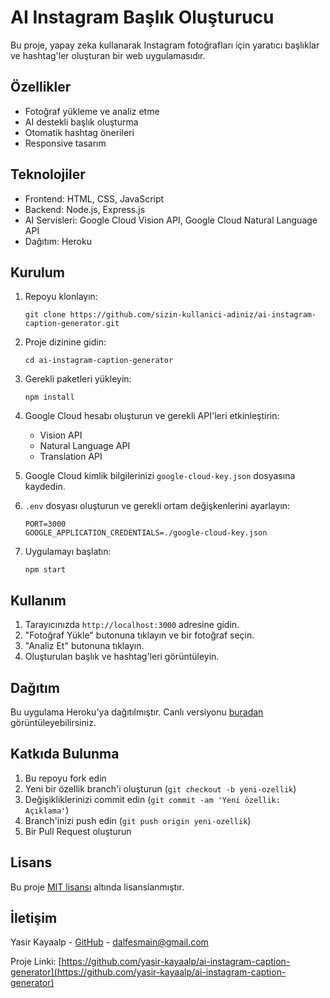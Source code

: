 # AI Instagram Başlık Oluşturucu

Bu proje, yapay zeka kullanarak Instagram fotoğrafları için yaratıcı başlıklar ve hashtag'ler oluşturan bir web uygulamasıdır.

## Özellikler

- Fotoğraf yükleme ve analiz etme
- AI destekli başlık oluşturma
- Otomatik hashtag önerileri
- Responsive tasarım

## Teknolojiler

- Frontend: HTML, CSS, JavaScript
- Backend: Node.js, Express.js
- AI Servisleri: Google Cloud Vision API, Google Cloud Natural Language API
- Dağıtım: Heroku

## Kurulum

1. Repoyu klonlayın:
   ```
   git clone https://github.com/sizin-kullanici-adiniz/ai-instagram-caption-generator.git
   ```

2. Proje dizinine gidin:
   ```
   cd ai-instagram-caption-generator
   ```

3. Gerekli paketleri yükleyin:
   ```
   npm install
   ```

4. Google Cloud hesabı oluşturun ve gerekli API'leri etkinleştirin:
   - Vision API
   - Natural Language API
   - Translation API

5. Google Cloud kimlik bilgilerinizi `google-cloud-key.json` dosyasına kaydedin.

6. `.env` dosyası oluşturun ve gerekli ortam değişkenlerini ayarlayın:
   ```
   PORT=3000
   GOOGLE_APPLICATION_CREDENTIALS=./google-cloud-key.json
   ```

7. Uygulamayı başlatın:
   ```
   npm start
   ```

## Kullanım

1. Tarayıcınızda `http://localhost:3000` adresine gidin.
2. "Fotoğraf Yükle" butonuna tıklayın ve bir fotoğraf seçin.
3. "Analiz Et" butonuna tıklayın.
4. Oluşturulan başlık ve hashtag'leri görüntüleyin.

## Dağıtım

Bu uygulama Heroku'ya dağıtılmıştır. Canlı versiyonu [buradan](https://obscure-caverns-61598-24c7f5883601.herokuapp.com/) görüntüleyebilirsiniz.

## Katkıda Bulunma

1. Bu repoyu fork edin
2. Yeni bir özellik branch'i oluşturun (`git checkout -b yeni-ozellik`)
3. Değişikliklerinizi commit edin (`git commit -am 'Yeni özellik: Açıklama'`)
4. Branch'inizi push edin (`git push origin yeni-ozellik`)
5. Bir Pull Request oluşturun

## Lisans

Bu proje [MIT lisansı](LICENSE) altında lisanslanmıştır.

## İletişim

Yasir Kayaalp - [GitHub](https://github.com/yasir-kayaalp) - dalfesmain@gmail.com

Proje Linki: [https://github.com/yasir-kayaalp/ai-instagram-caption-generator](https://github.com/yasir-kayaalp/ai-instagram-caption-generator)